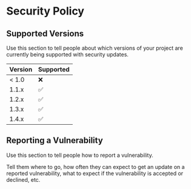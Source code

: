 # Security Policy

## Supported Versions

Use this section to tell people about which versions of your project are
currently being supported with security updates.

| Version | Supported          |
|---------| ------------------ |
| < 1.0   | :x: |
| 1.1.x   | :white_check_mark:                 |
| 1.2.x   | :white_check_mark:                 |
| 1.3.x   | :white_check_mark:                 |
| 1.4.x   | :white_check_mark:                 |

## Reporting a Vulnerability

Use this section to tell people how to report a vulnerability.

Tell them where to go, how often they can expect to get an update on a
reported vulnerability, what to expect if the vulnerability is accepted or
declined, etc.
